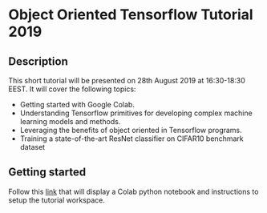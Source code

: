 # Object Oriented Tensorflow Tutorial 2019
## Description
This short tutorial will be presented on 28th August 2019 at 16:30-18:30 EEST. It will cover the following topics:
* Getting started with Google Colab.
* Understanding Tensorflow primitives for developing complex machine learning models and methods.
* Leveraging the benefits of object oriented in Tensorflow programs.
* Training a state-of-the-art ResNet classifier on CIFAR10 benchmark dataset

## Getting started
Follow this [link](https://colab.research.google.com/drive/1bKunb0v0A97gKvTQCXvgsC53QxoXFJoQ#scrollTo=IAnkDSS5IbjV) that will display a Colab python notebook and instructions to setup the tutorial workspace.

